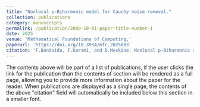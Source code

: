 ```yaml
---
title: "Nonlocal p-Biharmonic model for Cauchy noise removal."
collection: publications
category: manuscripts
permalink: /publication/2009-10-01-paper-title-number-1
date: 2025
venue: 'Mathematical Foundations of Computing,'
paperurl: 'https://doi.org/10.3934/mfc.2025003'
citation: 'F.Bendaida, F.Karami, and D.Meskine. Nonlocal p-Biharmonic model for Cauchy noise removal. Mathematical Foundations of Computing, 2025.'
---
```

The contents above will be part of a list of publications, if the user clicks the link for the publication than the contents of section will be rendered as a full page, allowing you to provide more information about the paper for the reader. When publications are displayed as a single page, the contents of the above "citation" field will automatically be included below this section in a smaller font.
